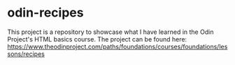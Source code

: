 # odin-recipes

This project is a repository to showcase what I have learned in the Odin Project's HTML basics course.
The project can be found here: https://www.theodinproject.com/paths/foundations/courses/foundations/lessons/recipes

